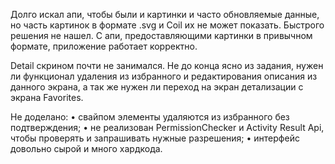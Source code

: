 Долго искал апи, чтобы были и картинки и часто обновляемые данные, 
но часть картинок в формате .svg и Coil их не может показать. Быстрого решения не нашел.
С апи, предоставляющими картинки в привычном формате, приложение работает корректно. 

Detail скрином почти не занимался. Не до конца ясно из задания, 
нужен ли функционал удаления из избранного и редактирования описания из данного экрана, 
а так же нужен ли переход на экран детализации с экрана Favorites. 

Не доделано:
•	свайпом элементы удаляются из избранного без подтверждения;
•	не реализован PermissionChecker и Activity Result Api, чтобы проверять и запрашивать нужные разрешения;
•	интерфейс довольно сырой и много хардкода.
